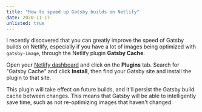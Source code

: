 ```yaml
---
title: "How to speed up Gatsby builds on Netlify"
date: 2020-11-17
unlisted: true
---
```


I recently discovered that you can greatly improve the speed of Gatsby builds on Netlify, especially if you have a lot of images being optimized with `gatsby-image`, through the Netlify plugin **Gatsby Cache**.

Open your [Netlify dashboard](https://app.netlify.com) and click on the **Plugins** tab. Search for "Gatsby Cache" and click **Install**, then find your Gatsby site and install the plugin to that site.

This plugin will take effect on future builds, and it'll persist the Gatsby build cache between changes. This means that Gatsby will be able to intelligently save time, such as not re-optimizing images that haven't changed.

